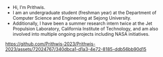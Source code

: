 - Hi, I’m Prithwis.
- I am an undergraduate student (freshman year) at the Department of Computer Science and Engineering at Sejong University.
- Additionally, I have been a summer research intern twice at the Jet Propulsion Laboratory, California Institute of Technology, and am also involved into multiple ongoing projects including NASA initiatives.  


https://github.com/Prithwis-2023/Prithwis-2023/assets/72024767/340dbca1-d1a3-4e72-8185-ddb56bb90d15


<!---
Prithwis-2023/Prithwis-2023 is a ✨ special ✨ repository because its `README.md` (this file) appears on your GitHub profile.
You can click the Preview link to take a look at your changes.
--->

